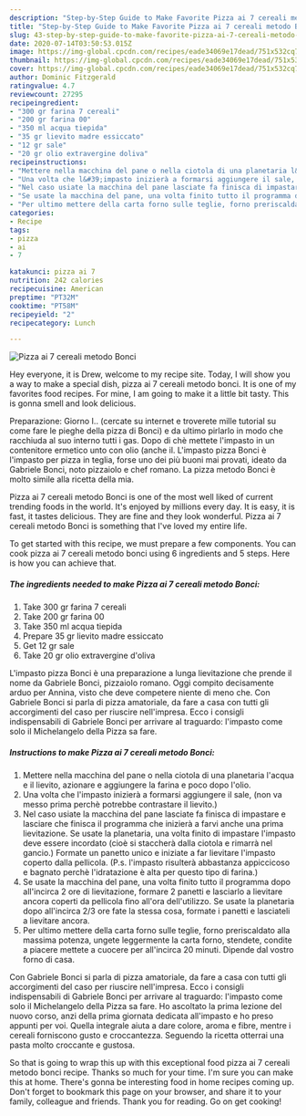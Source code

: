 ```yaml
---
description: "Step-by-Step Guide to Make Favorite Pizza ai 7 cereali metodo Bonci"
title: "Step-by-Step Guide to Make Favorite Pizza ai 7 cereali metodo Bonci"
slug: 43-step-by-step-guide-to-make-favorite-pizza-ai-7-cereali-metodo-bonci
date: 2020-07-14T03:50:53.015Z
image: https://img-global.cpcdn.com/recipes/eade34069e17dead/751x532cq70/pizza-ai-7-cereali-metodo-bonci-recipe-main-photo.jpg
thumbnail: https://img-global.cpcdn.com/recipes/eade34069e17dead/751x532cq70/pizza-ai-7-cereali-metodo-bonci-recipe-main-photo.jpg
cover: https://img-global.cpcdn.com/recipes/eade34069e17dead/751x532cq70/pizza-ai-7-cereali-metodo-bonci-recipe-main-photo.jpg
author: Dominic Fitzgerald
ratingvalue: 4.7
reviewcount: 27295
recipeingredient:
- "300 gr farina 7 cereali"
- "200 gr farina 00"
- "350 ml acqua tiepida"
- "35 gr lievito madre essiccato"
- "12 gr sale"
- "20 gr olio extravergine doliva"
recipeinstructions:
- "Mettere nella macchina del pane o nella ciotola di una planetaria l&#39;acqua e il lievito, azionare e aggiungere la farina e poco dopo l&#39;olio."
- "Una volta che l&#39;impasto inizierà a formarsi aggiungere il sale, (non va messo prima perchè potrebbe contrastare il lievito.)"
- "Nel caso usiate la macchina del pane lasciate fa finisca di impastare e lasciare che finisca il programma che inizierà a farvi anche una prima lievitazione. Se usate la planetaria, una volta finito di impastare l&#39;impasto deve essere incordato (cioè si staccherà dalla ciotola e rimarrà nel gancio.) Formate un panetto unico e iniziate a far lievitare l&#39;impasto coperto dalla pellicola. (P.s. l&#39;impasto risulterà abbastanza appiccicoso e bagnato perchè l&#39;idratazione è alta per questo tipo di farina.)"
- "Se usate la macchina del pane, una volta finito tutto il programma dopo all&#39;incirca 2 ore di lievitazione, formare 2 panetti e lasciarlo a lievitare ancora coperti da pellicola fino all&#39;ora dell&#39;utilizzo. Se usate la planetaria dopo all&#39;incirca 2/3 ore fate la stessa cosa, formate i panetti e lasciateli a lievitare ancora."
- "Per ultimo mettere della carta forno sulle teglie, forno preriscaldato alla massima potenza, ungete leggermente la carta forno, stendete, condite a piacere mettete a cuocere per all&#39;incirca 20 minuti. Dipende dal vostro forno di casa."
categories:
- Recipe
tags:
- pizza
- ai
- 7

katakunci: pizza ai 7 
nutrition: 242 calories
recipecuisine: American
preptime: "PT32M"
cooktime: "PT58M"
recipeyield: "2"
recipecategory: Lunch

---
```



![Pizza ai 7 cereali metodo Bonci](https://img-global.cpcdn.com/recipes/eade34069e17dead/751x532cq70/pizza-ai-7-cereali-metodo-bonci-recipe-main-photo.jpg)

Hey everyone, it is Drew, welcome to my recipe site. Today, I will show you a way to make a special dish, pizza ai 7 cereali metodo bonci. It is one of my favorites food recipes. For mine, I am going to make it a little bit tasty. This is gonna smell and look delicious.

Preparazione: Giorno I.. (cercate su internet e troverete mille tutorial su come fare le pieghe della pizza di Bonci) e da ultimo pirlarlo in modo che racchiuda al suo interno tutti i gas. Dopo di chè mettete l&#39;impasto in un contenitore ermetico unto con olio (anche il. L&#39;impasto pizza Bonci è l&#39;impasto per pizza in teglia, forse uno dei più buoni mai provati, ideato da Gabriele Bonci, noto pizzaiolo e chef romano. La pizza metodo Bonci è molto simile alla ricetta della mia.

Pizza ai 7 cereali metodo Bonci is one of the most well liked of current trending foods in the world. It's enjoyed by millions every day. It is easy, it is fast, it tastes delicious. They are fine and they look wonderful. Pizza ai 7 cereali metodo Bonci is something that I've loved my entire life.


To get started with this recipe, we must prepare a few components. You can cook pizza ai 7 cereali metodo bonci using 6 ingredients and 5 steps. Here is how you can achieve that.

<!--inarticleads1-->

##### The ingredients needed to make Pizza ai 7 cereali metodo Bonci:

1. Take 300 gr farina 7 cereali
1. Take 200 gr farina 00
1. Take 350 ml acqua tiepida
1. Prepare 35 gr lievito madre essiccato
1. Get 12 gr sale
1. Take 20 gr olio extravergine d&#39;oliva


L&#39;impasto pizza Bonci è una preparazione a lunga lievitazione che prende il nome da Gabriele Bonci, pizzaiolo romano. Oggi compito decisamente arduo per Annina, visto che deve competere niente di meno che. Con Gabriele Bonci si parla di pizza amatoriale, da fare a casa con tutti gli accorgimenti del caso per riuscire nell&#39;impresa. Ecco i consigli indispensabili di Gabriele Bonci per arrivare al traguardo: l&#39;impasto come solo il Michelangelo della Pizza sa fare. 

<!--inarticleads2-->

##### Instructions to make Pizza ai 7 cereali metodo Bonci:

1. Mettere nella macchina del pane o nella ciotola di una planetaria l&#39;acqua e il lievito, azionare e aggiungere la farina e poco dopo l&#39;olio.
1. Una volta che l&#39;impasto inizierà a formarsi aggiungere il sale, (non va messo prima perchè potrebbe contrastare il lievito.)
1. Nel caso usiate la macchina del pane lasciate fa finisca di impastare e lasciare che finisca il programma che inizierà a farvi anche una prima lievitazione. Se usate la planetaria, una volta finito di impastare l&#39;impasto deve essere incordato (cioè si staccherà dalla ciotola e rimarrà nel gancio.) Formate un panetto unico e iniziate a far lievitare l&#39;impasto coperto dalla pellicola. (P.s. l&#39;impasto risulterà abbastanza appiccicoso e bagnato perchè l&#39;idratazione è alta per questo tipo di farina.)
1. Se usate la macchina del pane, una volta finito tutto il programma dopo all&#39;incirca 2 ore di lievitazione, formare 2 panetti e lasciarlo a lievitare ancora coperti da pellicola fino all&#39;ora dell&#39;utilizzo. Se usate la planetaria dopo all&#39;incirca 2/3 ore fate la stessa cosa, formate i panetti e lasciateli a lievitare ancora.
1. Per ultimo mettere della carta forno sulle teglie, forno preriscaldato alla massima potenza, ungete leggermente la carta forno, stendete, condite a piacere mettete a cuocere per all&#39;incirca 20 minuti. Dipende dal vostro forno di casa.


Con Gabriele Bonci si parla di pizza amatoriale, da fare a casa con tutti gli accorgimenti del caso per riuscire nell&#39;impresa. Ecco i consigli indispensabili di Gabriele Bonci per arrivare al traguardo: l&#39;impasto come solo il Michelangelo della Pizza sa fare. Ho ascoltato la prima lezione del nuovo corso, anzi della prima giornata dedicata all&#39;impasto e ho preso appunti per voi. Quella integrale aiuta a dare colore, aroma e fibre, mentre i cereali forniscono gusto e croccantezza. Seguendo la ricetta otterrai una pasta molto croccante e gustosa. 

So that is going to wrap this up with this exceptional food pizza ai 7 cereali metodo bonci recipe. Thanks so much for your time. I'm sure you can make this at home. There's gonna be interesting food in home recipes coming up. Don't forget to bookmark this page on your browser, and share it to your family, colleague and friends. Thank you for reading. Go on get cooking!
